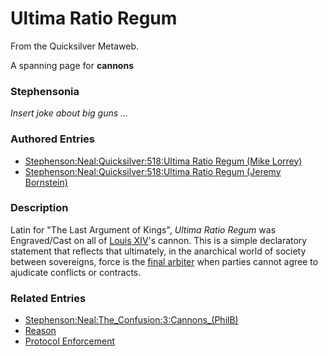 
# Ultima Ratio Regum

From the Quicksilver Metaweb.

A spanning page for **cannons**
### Stephensonia


*Insert joke about big guns ...*
### Authored Entries


* [Stephenson:Neal:Quicksilver:518:Ultima Ratio Regum (Mike Lorrey)](/stephenson-neal-quicksilver-518-ultima-ratio-regum-mike-lorrey)
* [Stephenson:Neal:Quicksilver:518:Ultima Ratio Regum (Jeremy Bornstein)](/stephenson-neal-quicksilver-518-ultima-ratio-regum-jeremy-bornstein)


### Description


Latin for "The Last Argument of Kings", *Ultima Ratio Regum* was Engraved/Cast on all of [Louis XIV](/louis-xiv)'s cannon. This is a simple declaratory statement that reflects that ultimately, in the anarchical world of society between sovereigns, force is the [final arbiter](/final-arbiter) when parties cannot agree to ajudicate conflicts or contracts.

### Related Entries


* [Stephenson:Neal:The\_Confusion:3:Cannons\_(PhilB)](/stephenson-neal-the-confusion-3-cannons-philb)
* [Reason](/reason)
* [Protocol Enforcement](/protocol-enforcement)

